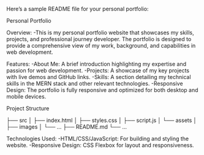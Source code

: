 
Here’s a sample README file for your personal portfolio:

Personal Portfolio

Overview:
    -This is my personal portfolio website that showcases my skills, projects, and professional journey  developer. The portfolio is designed to provide a comprehensive view of my work, background, and capabilities in web development.

Features:
    -About Me: A brief introduction highlighting my expertise and passion for web development.
    -Projects: A showcase of my key projects with live demos and GitHub links.
    -Skills: A section detailing my technical skills in the MERN stack and other relevant technologies.
    -Responsive Design: The portfolio is fully responsive and optimized for both desktop and mobile devices.


Project Structure

├── src
│   ├── index.html
│   ├── styles.css
│   ├── script.js
│   └── assets
│       ├── images
│       └── ...
├── README.md
└── ...


Technologies Used:
    -HTML/CSS/JavaScript: For building and styling the website.
    -Responsive Design: CSS Flexbox for layout and responsiveness.
